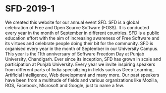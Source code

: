 # SFD-2019-1
We created this website for our annual event SFD.
SFD is a global celebration of Free and Open Source Software (FOSS). It is conducted every year in the month of September in different countries. SFD is a public education effort with the aim of increasing awareness of Free Software and its virtues and celebrate people doing their bit for the community. SFD is organised every year in the month of September in our University Campus.
This year is the 11th anniversary of Software Freedom Day at Punjab University, Chandigarh. Ever since its inception, SFD has grown in scale and participation at Punjab University. Every year we invite inspiring speakers from different parts of India specializing in fields such as Deep Learning, Artificial Intelligence, Web development and many more. Our past speakers have been from a multitude of fields and various organizations like Mozilla, ROS, Facebook, Microsoft and Google, just to name a few.

